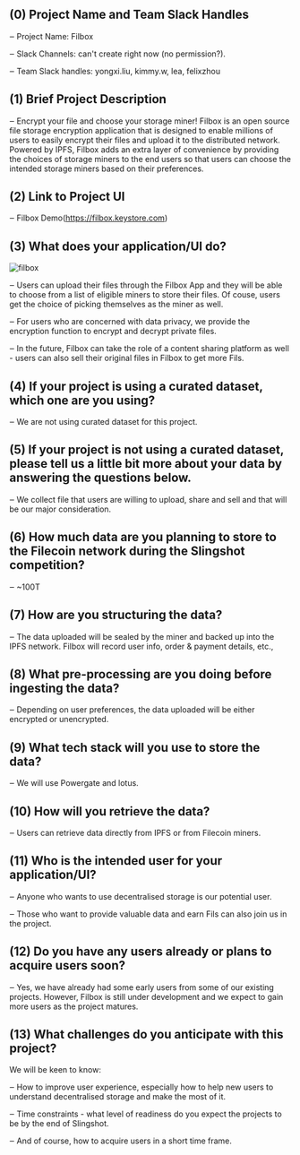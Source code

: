 ## (0) Project Name and Team Slack Handles

‒ Project Name: Filbox

‒ Slack Channels: can't create right now (no permission?).

‒ Team Slack handles: yongxi.liu, kimmy.w, lea, felixzhou 

## (1) Brief Project Description

‒ Encrypt your file and choose your storage miner! Filbox is an open source file storage encryption application that is designed to enable millions of users to easily encrypt their files and upload it to the distributed network. Powered by IPFS, Filbox adds an extra layer of convenience by providing the choices of storage miners to the end users so that users can choose the intended storage miners based on their preferences. 

## (2) Link to Project UI


‒ Filbox Demo(https://filbox.keystore.com)



## (3) What does your application/UI do?
![filbox](https://oss.faycz.com/filbox/1601031552437.jpg)


‒ Users can upload their files through the Filbox App and they will be able to choose from a list of eligible miners to store their files. Of couse, users get the choice of picking themselves as the miner as well.

‒ For users who are concerned with data privacy, we provide the encryption function to encrypt and decrypt private files.

‒ In the future, Filbox can take the role of a content sharing platform as well - users can also sell their original files in Filbox to get more Fils.


## (4) If your project is using a curated dataset, which one are you using?

‒ We are not using curated dataset for this project. 


## (5) If your project is not using a curated dataset, please tell us a little bit more about your data by answering the questions below.

‒ We collect file that users are willing to upload, share and sell and that will be our major consideration.

## (6) How much data are you planning to store to the Filecoin network during the Slingshot competition?

‒ ~100T

## (7) How are you structuring the data?

‒ The data uploaded will be sealed by the miner and backed up into the IPFS network. Filbox will record user info, order & payment details, etc.,


## (8) What pre-processing are you doing before ingesting the data?

‒ Depending on user preferences, the data uploaded will be either encrypted or unencrypted.

## (9) What tech stack will you use to store the data?

‒ We will use Powergate and lotus.

## (10) How will you retrieve the data?

‒ Users can retrieve data directly from IPFS or from Filecoin miners.

## (11) Who is the intended user for your application/UI?

‒ Anyone who wants to use decentralised storage is our potential user. 

‒ Those who want to provide valuable data and earn Fils can also join us in the project.

## (12) Do you have any users already or plans to acquire users soon?

‒ Yes, we have already had some early users from some of our existing projects. However, Filbox is still under development and we expect to gain more users as the project matures. 





## (13) What challenges do you anticipate with this project?

We will be keen to know:

‒ How to improve user experience, especially how to help new users to understand decentralised storage and make the most of it.

‒ Time constraints - what level of readiness do you expect the projects to be by the end of Slingshot.

‒ And of course, how to acquire users in a short time frame.














